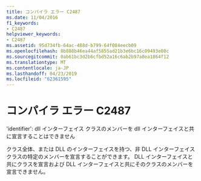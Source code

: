 ```yaml
---
title: コンパイラ エラー C2487
ms.date: 11/04/2016
f1_keywords:
- C2487
helpviewer_keywords:
- C2487
ms.assetid: 95d734fb-64ac-488d-b799-64f084eecb09
ms.openlocfilehash: 8b888b46ea44af5855ad21b3e6bc16c09493e08c
ms.sourcegitcommit: 0ab61bc3d2b6cfbd52a16c6ab2b97a8ea1864f12
ms.translationtype: MT
ms.contentlocale: ja-JP
ms.lasthandoff: 04/23/2019
ms.locfileid: "62361595"
---
```

# <a name="compiler-error-c2487"></a>コンパイラ エラー C2487

'identifier': dll インターフェイス クラスのメンバーを dll インターフェイスと共に宣言することはできません

クラス全体、または DLL のインターフェイスを持つ、非 DLL インターフェイス クラスの特定のメンバーを宣言することができます。 DLL インターフェイスと共にクラスを宣言および DLL インターフェイスと共にそのクラスのメンバーを宣言できません。